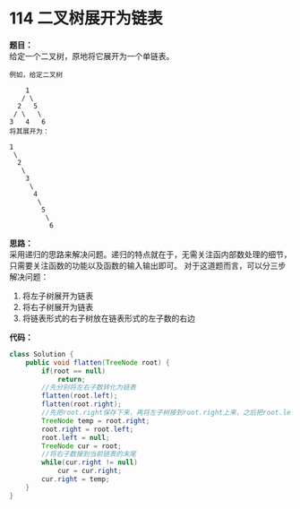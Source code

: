 # 114 二叉树展开为链表

**题目：**  
给定一个二叉树，原地将它展开为一个单链表。

    例如，给定二叉树
    
        1
       / \
      2   5
     / \   \
    3   4   6
    将其展开为：

    1
     \
      2
       \
        3
         \
          4
           \
            5
             \
              6


**思路：**  
采用递归的思路来解决问题。递归的特点就在于，无需关注函内部数处理的细节，只需要关注函数的功能以及函数的输入输出即可。
对于这道题而言，可以分三步解决问题：
1. 将左子树展开为链表
2. 将右子树展开为链表
3. 将链表形式的右子树放在链表形式的左子数的右边

**代码：**  
```java
class Solution {
    public void flatten(TreeNode root) {
        if(root == null)
            return;
        //先分别将左右子数转化为链表
        flatten(root.left);
        flatten(root.right);
        //先把root.right保存下来，再将左子树接到root.right上来，之后把root.left置空
        TreeNode temp = root.right;
        root.right = root.left;
        root.left = null;
        TreeNode cur = root;
        //将右子数接到当前链表的末尾
        while(cur.right != null)
            cur = cur.right;
        cur.right = temp;
    }
}
```
